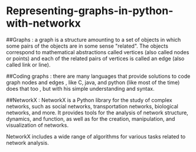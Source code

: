 # Representing-graphs-in-python-with-networkx

##Graphs : 
a graph is a structure amounting to a set of objects in which some pairs of the objects are in some sense "related". The objects correspond to mathematical abstractions called vertices (also called nodes or points) and each of the related pairs of vertices is called an edge (also called link or line).


##Coding graphs : 
there are many languages that provide solutions to code graph nodes and edges , like C, java, and python (like most of the time) does that too , but with his simple understanding and syntax.


##NetworkX : 
NetworkX is a Python library for the study of complex networks, such as social networks, transportation networks, biological networks, and more. It provides tools for the analysis of network structure, dynamics, and function, as well as for the creation, manipulation, and visualization of networks.

NetworkX includes a wide range of algorithms for various tasks related to network analysis.
